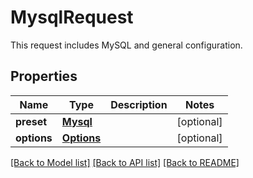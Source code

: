 # MysqlRequest

This request includes MySQL and general configuration. 
## Properties
Name | Type | Description | Notes
------------ | ------------- | ------------- | -------------
**preset** | [**Mysql**](Mysql.md) |  | [optional] 
**options** | [**Options**](Options.md) |  | [optional] 

[[Back to Model list]](../README.md#documentation-for-models) [[Back to API list]](../README.md#documentation-for-api-endpoints) [[Back to README]](../README.md)


